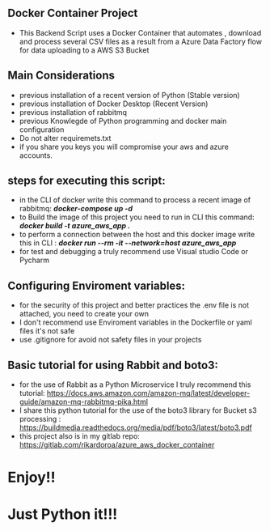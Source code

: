 ## Docker Container Project

* This Backend Script uses a Docker Container that automates , download and process several CSV files as a result  from a Azure Data Factory flow for data uploading to a AWS S3 Bucket


## Main Considerations
* previous installation of a recent version of Python (Stable version)
* previous installation of Docker Desktop (Recent Version)
* previous installation of rabbitmq
* previous Knowlegde of Python programming and docker main configuration
* Do not alter requiremets.txt
* if you share you keys you will compromise your aws and azure accounts.


## steps for executing this script:

* in the CLI of docker write this command to process a recent image of rabbitmq: **_docker-compose up -d_**
* to Build the image of this project you need to run in CLI this command: **_docker build -t azure_aws_app ._**
* to perform a connection between the host and this docker image write this in CLI : **_docker run --rm -it --network=host azure_aws_app_**
* for test and debugging a truly recommend use Visual studio Code or Pycharm

## Configuring Enviroment variables:

* for the security of this project and better practices the .env file is not attached, you need to create your own
* I don't recommend use Enviroment variables in the Dockerfile or yaml files it's not safe
* use .gitignore for avoid not safety files in your projects


## Basic tutorial for using Rabbit and boto3:

* for the use of Rabbit as a Python Microservice I truly recommend this tutorial: https://docs.aws.amazon.com/amazon-mq/latest/developer-guide/amazon-mq-rabbitmq-pika.html
* I share this python tutorial for the use of the boto3 library for Bucket s3 processing : https://buildmedia.readthedocs.org/media/pdf/boto3/latest/boto3.pdf
* this project also is in my gitlab repo: https://gitlab.com/rikardoroa/azure_aws_docker_container

# Enjoy!!

# Just Python it!!!





